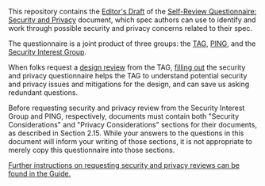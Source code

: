 This repository contains the [Editor's Draft](https://w3ctag.github.io/security-questionnaire/) of the [Self-Review Questionnaire: Security and Privacy](https://www.w3.org/TR/security-privacy-questionnaire/) document, which spec authors can use to identify and work through possible security and privacy concerns related to their spec.

The questionnaire is a joint product of three groups: the [TAG](https://tag.w3.org/), [PING](https://www.w3.org/Privacy/IG/), and the [Security Interest Group](https://www.w3.org/groups/ig/security/).

When folks request a [design review](https://github.com/w3ctag/design-reviews) from the TAG, [filling out](questionnaire.markdown) the security and privacy questionnaire helps the TAG to understand potential security and privacy issues and mitigations for the design, and can save us asking redundant questions.

Before requesting security and
privacy review
from the Security Interest Group and PING, respectively, documents must
contain both "Security Considerations" and "Privacy Considerations"
sections for their documents, as described in Section 2.15.  While
your answers to the questions in this document will inform your
writing of those sections, it is not appropriate to merely copy this
questionnaire into those sections.

[Further instructions on requesting security and privacy reviews can be found in the Guide.](https://w3c.github.io/documentreview/#how_to_get_horizontal_review)



